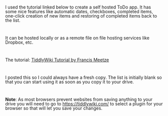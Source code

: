 <!DOCTYPE HTML PUBLIC "-//W3C//DTD HTML 4.0 Transitional//EN">
<html>
<head>
	<meta http-equiv="content-type" content="text/html; charset=utf-8"/>
</head>
<body lang="en-US" link="#000080" vlink="#800000" dir="ltr"><p style="margin-bottom: 0in; line-height: 100%">
I used the tutorial linked below to create a self hosted ToDo app. It
has some nice features like automatic dates, checkboxes, completed
items, one-click creation of new items and restoring of completed
items back to the list.</p>
<p style="margin-bottom: 0in; line-height: 100%"><br/>

</p>
<p style="margin-bottom: 0in; line-height: 100%">It can be hosted
locally or as a remote file on file hosting services like Dropbox,
etc.</p>
<p style="margin-bottom: 0in; line-height: 100%"><br/>

</p>
<p style="margin-bottom: 0in; line-height: 100%">The tutorial: 
<a href="https://www.youtube.com/watch?v=ZMGpAW0z_Bo&amp;list=PLzZCajspPU_UjFn0uy-J9URz0LP4zhxRK">TiddlyWiki
Tutorial by Francis Meetze</a></p>
<p style="margin-bottom: 0in; line-height: 100%"><br/>

</p>
<p style="margin-bottom: 0in; line-height: 100%">I posted this so I
could always have a fresh copy. The list is initially blank so that
you can start using it as soon as you copy it to your drive.</p>
<p style="margin-bottom: 0in; line-height: 100%"><br/>

</p>
<p style="margin-bottom: 0in; line-height: 100%"><b>Note</b>: As most
browsers prevent websites from saving anything to your drive you will
need to go to <a href="https://tiddlywiki.com/">https://tiddlywiki.com/</a>
to select a plugin for your browser so that will let you save your
changes.</p>
<p style="margin-bottom: 0in; line-height: 100%"><br/>

</p>
</body>
</html>